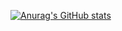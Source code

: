 [![Anurag's GitHub stats](https://github-readme-stats.vercel.app/api?username=AyhamAl-Ali&count_private=true&show_icons=true&theme=tokyonight&include_all_commits=true)](opg4merms.com)
